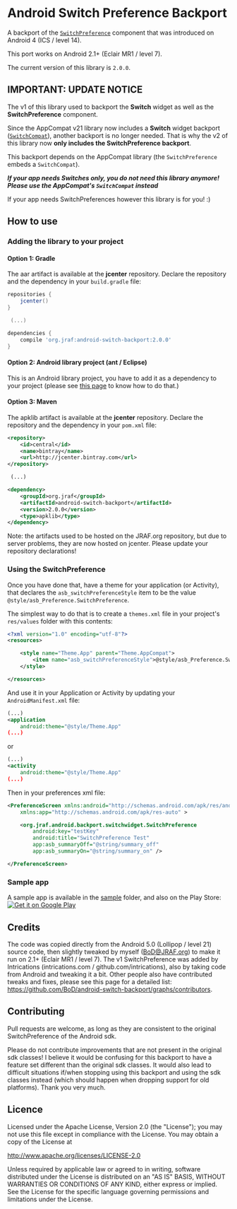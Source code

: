 Android Switch Preference Backport
===

A backport of the [`SwitchPreference`](http://developer.android.com/reference/android/preference/SwitchPreference.html) component that was introduced on Android 4 (ICS / level 14).

This port works on Android 2.1+ (Eclair MR1 / level 7).

The current version of this library is `2.0.0`.

IMPORTANT: UPDATE NOTICE
---
The v1 of this library used to backport the **Switch** widget as well as the **SwitchPreference** component.

Since the AppCompat v21 library now includes a **Switch** widget backport ([`SwitchCompat`](http://developer.android.com/reference/android/support/v7/widget/SwitchCompat.html)),
another backport is no longer needed.  That is why the v2 of this library now **only includes the SwitchPreference backport**.

This backport depends on the AppCompat library (the `SwitchPreference` embeds a `SwitchCompat`).

***If your app needs Switches only, you do not need this library anymore!  Please use the AppCompat's `SwitchCompat` instead***

If your app needs SwitchPreferences however this library is for you! :)


How to use
---

### Adding the library to your project

#### Option 1: Gradle

The aar artifact is available at the **jcenter** repository. Declare the repository and the
dependency in your `build.gradle` file:
```groovy
repositories {
    jcenter()
}

 (...)

dependencies {
    compile 'org.jraf:android-switch-backport:2.0.0'
}
```

#### Option 2: Android library project (ant / Eclipse)

This is an Android library project, you have to add it as a dependency to your project (please
see [this page](http://developer.android.com/guide/developing/projects/projects-eclipse.html#ReferencingLibraryProject)
to know how to do that.)

#### Option 3: Maven

The apklib artifact is available at the **jcenter** repository. Declare the repository and the
dependency in your `pom.xml` file:
```xml
<repository>
    <id>central</id>
    <name>bintray</name>
    <url>http://jcenter.bintray.com</url>
</repository>

 (...)

<dependency>
    <groupId>org.jraf</groupId>
    <artifactId>android-switch-backport</artifactId>
    <version>2.0.0</version>
    <type>apklib</type>
</dependency>
```

Note: the artifacts used to be hosted on the JRAF.org repository, but due to server problems,
they are now hosted on jcenter. Please update your repository declarations!

### Using the SwitchPreference

Once you have done that, have a theme for your application (or Activity), that declares the `asb_switchPreferenceStyle` item
to be the value `@style/asb_Preference.SwitchPreference`.

The simplest way to do that is to create a `themes.xml` file in your project's `res/values` folder with this contents:
```xml
<?xml version="1.0" encoding="utf-8"?>
<resources>

    <style name="Theme.App" parent="Theme.AppCompat">
        <item name="asb_switchPreferenceStyle">@style/asb_Preference.SwitchPreference</item>
    </style>

</resources>
```
And use it in your Application or Activity by updating your `AndroidManifest.xml` file:
```xml
(...)
<application
    android:theme="@style/Theme.App"
(...)
```

or
```xml
(...)
<activity
    android:theme="@style/Theme.App"
(...)
```

Then in your preferences xml file:

```xml
<PreferenceScreen xmlns:android="http://schemas.android.com/apk/res/android"
    xmlns:app="http://schemas.android.com/apk/res-auto" >

    <org.jraf.android.backport.switchwidget.SwitchPreference
        android:key="testKey"
        android:title="SwitchPreference Test"
        app:asb_summaryOff="@string/summary_off"
        app:asb_summaryOn="@string/summary_on" />

</PreferenceScreen>
```

### Sample app

A sample app is available in the [sample](sample) folder, and also on the Play Store:
[![Get it on Google Play](http://www.android.com/images/brand/get_it_on_play_logo_small.png)](https://play.google.com/store/apps/details?id=org.jraf.android.backport.switchwidget.sample)

Credits
---

The code was copied directly from the Android 5.0 (Lollipop / level 21) source code, then slightly tweaked by myself (BoD@JRAF.org) to make
it run on 2.1+ (Eclair MR1 / level 7).
The v1 SwitchPreference was added by Intrications (intrications.com / github.com/intrications), also by taking code
from Android and tweaking it a bit.  Other people also have contributed tweaks and fixes, please see this page for a detailed
list: https://github.com/BoD/android-switch-backport/graphs/contributors.

Contributing
---

Pull requests are welcome, as long as they are consistent to the original SwitchPreference of the
Android sdk.

Please do not contribute improvements that are not present in the original sdk classes!  I believe it would be
confusing for this backport to have a feature set different than the original sdk classes.
It would also lead to difficult situations if/when stopping using this backport and using the sdk classes instead
(which should happen when dropping support for old platforms).  Thank you very much.

Licence
---

Licensed under the Apache License, Version 2.0 (the "License");
you may not use this file except in compliance with the License.
You may obtain a copy of the License at

http://www.apache.org/licenses/LICENSE-2.0

Unless required by applicable law or agreed to in writing, software
distributed under the License is distributed on an "AS IS" BASIS,
WITHOUT WARRANTIES OR CONDITIONS OF ANY KIND, either express or implied.
See the License for the specific language governing permissions and
limitations under the License.
